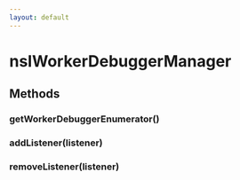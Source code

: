 ```yaml
---
layout: default
---
```


# nsIWorkerDebuggerManager #

## Methods ##

### getWorkerDebuggerEnumerator() ###

### addListener(listener) ###

### removeListener(listener) ###
